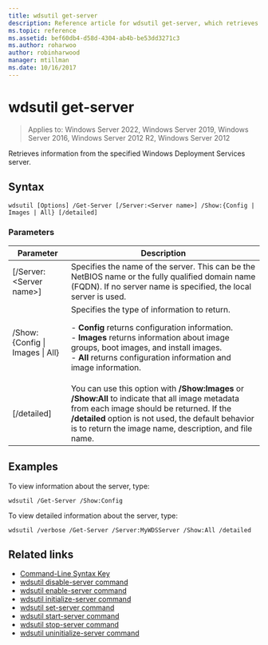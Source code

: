```yaml
---
title: wdsutil get-server
description: Reference article for wdsutil get-server, which retrieves information from the specified Windows Deployment Services server.
ms.topic: reference
ms.assetid: bef60db4-d58d-4304-ab4b-be53dd3271c3
ms.author: roharwoo
author: robinharwood
manager: mtillman
ms.date: 10/16/2017
---
```


# wdsutil get-server

>Applies to: Windows Server 2022, Windows Server 2019, Windows Server 2016, Windows Server 2012 R2, Windows Server 2012

Retrieves information from the specified Windows Deployment Services server.

## Syntax

```
wdsutil [Options] /Get-Server [/Server:<Server name>] /Show:{Config | Images | All} [/detailed]
```

### Parameters

|Parameter|Description|
|-------|--------|
|[/Server:\<Server name\>]|Specifies the name of the server. This can be the NetBIOS name or the fully qualified domain name (FQDN). If no server name is specified, the local server is used.|
|/Show:{Config \| Images \| All}|Specifies the type of information to return.<p>-   **Config** returns configuration information.<br />-   **Images** returns information about image groups, boot images, and install images.<br />-   **All** returns configuration information and image information.|
|[/detailed]|You can use this option with **/Show:Images** or **/Show:All** to indicate that all image metadata from each image should be returned. If the **/detailed** option is not used, the default behavior is to return the image name, description, and file name.|

## Examples

To view information about the server, type:

```
wdsutil /Get-Server /Show:Config
```

To view detailed information about the server, type:

```
wdsutil /verbose /Get-Server /Server:MyWDSServer /Show:All /detailed
```

## Related links

- [Command-Line Syntax Key](command-line-syntax-key.md)
- [wdsutil disable-server command](wdsutil-disable-server.md)
- [wdsutil enable-server command](wdsutil-enable-server.md)
- [wdsutil initialize-server command](wdsutil-initialize-server.md)
- [wdsutil set-server command](wdsutil-set-server.md)
- [wdsutil start-server command](wdsutil-start-server.md)
- [wdsutil stop-server command](wdsutil-stop-server.md)
- [wdsutil uninitialize-server command](wdsutil-uninitialize-server.md)
